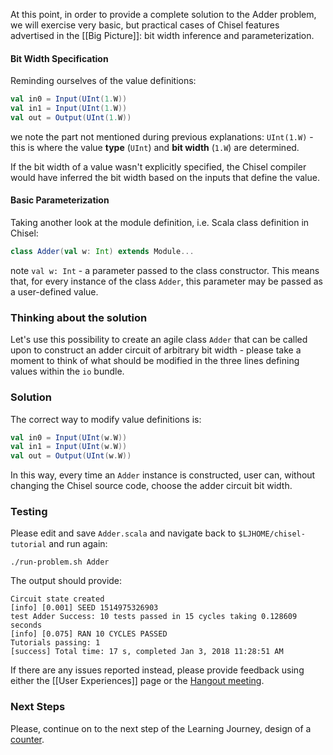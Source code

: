 At this point, in order to provide a complete solution to the Adder problem, we will exercise very basic, but practical cases of Chisel features advertised in the [[Big Picture]]: bit width inference and parameterization.

#### Bit Width Specification

Reminding ourselves of the value definitions:
```scala
val in0 = Input(UInt(1.W))
val in1 = Input(UInt(1.W))
val out = Output(UInt(1.W))

```
we note the part not mentioned during previous explanations: `UInt(1.W)` - this is where the value **type** (`UInt`) and **bit width** (`1.W`) are determined. 

If the bit width of a value wasn't explicitly specified, the Chisel compiler would have inferred the bit width based on the inputs that define the value.

#### Basic Parameterization

Taking another look at the module definition, i.e. Scala class definition in Chisel:
```scala
class Adder(val w: Int) extends Module...
```
note `val w: Int` - a parameter passed to the class constructor. This means that, for every instance of the class `Adder`, this parameter may be passed as a user-defined value.

### Thinking about the solution

Let's use this possibility to create an agile class `Adder` that can be called upon to construct an adder circuit of arbitrary bit width - please take a moment to think of what should be modified in the three lines defining values within the `io` bundle.

### Solution

The correct way to modify value definitions is:

```scala
val in0 = Input(UInt(w.W))
val in1 = Input(UInt(w.W))
val out = Output(UInt(w.W))
```
In this way, every time an `Adder` instance is constructed, user can, without changing the Chisel source code, choose the adder circuit bit width.

### Testing

Please edit and save `Adder.scala` and navigate back to `$LJHOME/chisel-tutorial` and run again:

```
./run-problem.sh Adder
```
The output should provide:
```
Circuit state created
[info] [0.001] SEED 1514975326903
test Adder Success: 10 tests passed in 15 cycles taking 0.128609 seconds
[info] [0.075] RAN 10 CYCLES PASSED
Tutorials passing: 1
[success] Total time: 17 s, completed Jan 3, 2018 11:28:51 AM
```

If there are any issues reported instead, please provide feedback using either the [[User Experiences]] page or the [Hangout meeting](https://hangouts.google.com/?action=group&key=qOKQrvMjplnJAC133&pli=1).

### Next Steps

Please, continue on to the next step of the Learning Journey, design of a [counter](Counter).